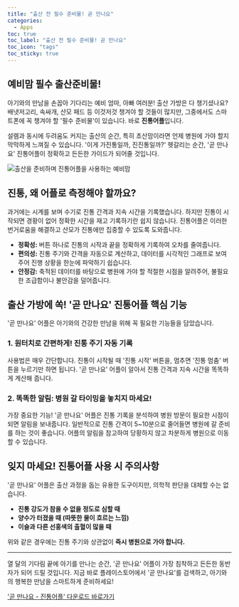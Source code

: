 ```yaml
---
title: "출산 전 필수 준비물! 곧 만나요"
categories:
  - Apps
toc: true
toc_label: "출산 전 필수 준비물! 곧 만나요"
toc_icon: "tags"
toc_sticky: true
---
```

## 예비맘 필수 출산준비물!

아기와의 만남을 손꼽아 기다리는 예비 엄마, 아빠 여러분! 출산 가방은 다 챙기셨나요? 배냇저고리, 속싸개, 산모 패드 등 이것저것 챙겨야 할 것들이 많지만, 그중에서도 스마트폰에 꼭 챙겨야 할 '필수 준비물'이 있습니다. 바로 **진통어플**입니다.

설렘과 동시에 두려움도 커지는 출산의 순간, 특히 초산맘이라면 언제 병원에 가야 할지 막막하게 느껴질 수 있습니다. '이게 가진통일까, 진진통일까?' 헷갈리는 순간, '곧 만나요' 진통어플이 정확하고 든든한 가이드가 되어줄 것입니다.

![출산을 준비하며 진통어플을 사용하는 예비맘](https://play-lh.googleusercontent.com/4KqMKCfLvlsGBISBgdca8Z6kTznsPJGpcvllpPtIpwLyE7HhB5FooI0Kwhm_CYugQ4ETsdfAUk_PWsFDfadEpg=w2560-h1440-rw)

## 진통, 왜 어플로 측정해야 할까요?

과거에는 시계를 보며 수기로 진통 간격과 지속 시간을 기록했습니다. 하지만 진통이 시작되면 경황이 없어 정확한 시간을 재고 기록하기란 쉽지 않습니다. 진통어플은 이러한 번거로움을 해결하고 산모가 진통에만 집중할 수 있도록 도와줍니다.

*   **정확성:** 버튼 하나로 진통의 시작과 끝을 정확하게 기록하여 오차를 줄여줍니다.
*   **편의성:** 진통 주기와 간격을 자동으로 계산하고, 데이터를 시각적인 그래프로 보여주어 진행 상황을 한눈에 파악하기 쉽습니다.
*   **안정감:** 축적된 데이터를 바탕으로 병원에 가야 할 적절한 시점을 알려주어, 불필요한 조급함이나 불안감을 덜어줍니다.

## 출산 가방에 쏙! '곧 만나요' 진통어플 핵심 기능

'곧 만나요' 어플은 아기와의 건강한 만남을 위해 꼭 필요한 기능들을 담았습니다.

### 1. 원터치로 간편하게! 진통 주기 자동 기록

사용법은 매우 간단합니다. 진통이 시작될 때 '진통 시작' 버튼을, 멈추면 '진통 멈춤' 버튼을 누르기만 하면 됩니다. '곧 만나요' 어플이 알아서 진통 간격과 지속 시간을 똑똑하게 계산해 줍니다.

### 2. 똑똑한 알림: 병원 갈 타이밍을 놓치지 마세요!

가장 중요한 기능! '곧 만나요' 어플은 진통 기록을 분석하여 병원 방문이 필요한 시점이 되면 알림을 보내줍니다. 일반적으로 진통 간격이 5~10분으로 줄어들면 병원에 갈 준비를 하는 것이 좋습니다. 어플의 알림을 참고하여 당황하지 않고 차분하게 병원으로 이동할 수 있습니다.

## 잊지 마세요! 진통어플 사용 시 주의사항

'곧 만나요' 어플은 출산 과정을 돕는 유용한 도구이지만, 의학적 판단을 대체할 수는 없습니다.

*   **진통 강도가 참을 수 없을 정도로 심할 때**
*   **양수가 터졌을 때 (따뜻한 물이 흐르는 느낌)**
*   **이슬과 다른 선홍색의 출혈이 많을 때**

위와 같은 경우에는 진통 주기와 상관없이 **즉시 병원으로 가야 합니다.**

---

열 달의 기다림 끝에 아기를 만나는 순간, '곧 만나요' 어플이 가장 침착하고 든든한 동반자가 되어 드릴 것입니다. 지금 바로 플레이스토어에서 '곧 만나요'를 검색하고, 아기와의 행복한 만남을 스마트하게 준비하세요!

<a href="https://play.google.com/store/apps/details?id=com.mates.babytimer&hl=ko" target="_blank" class="btn btn--block btn--primary btn--x-large">'곧 만나요 - 진통어플' 다운로드 바로가기</a>